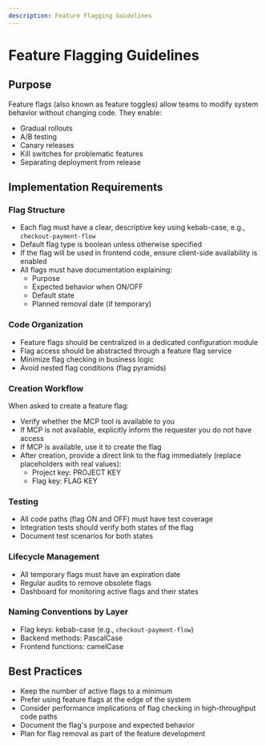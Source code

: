 ```yaml
---
description: Feature Flagging Guidelines
---
```


# Feature Flagging Guidelines

## Purpose

Feature flags (also known as feature toggles) allow teams to modify system behavior without changing code. They enable:

- Gradual rollouts
- A/B testing
- Canary releases
- Kill switches for problematic features
- Separating deployment from release

## Implementation Requirements

### Flag Structure

- Each flag must have a clear, descriptive key using kebab-case, e.g., `checkout-payment-flow`
- Default flag type is boolean unless otherwise specified
- If the flag will be used in frontend code, ensure client-side availability is enabled
- All flags must have documentation explaining:
  - Purpose
  - Expected behavior when ON/OFF
  - Default state
  - Planned removal date (if temporary)

### Code Organization

- Feature flags should be centralized in a dedicated configuration module
- Flag access should be abstracted through a feature flag service
- Minimize flag checking in business logic
- Avoid nested flag conditions (flag pyramids)

### Creation Workflow

When asked to create a feature flag:

- Verify whether the MCP tool is available to you
- If MCP is not available, explicitly inform the requester you do not have access
- If MCP is available, use it to create the flag
- After creation, provide a direct link to the flag immediately (replace placeholders with real values):
  - Project key: PROJECT KEY
  - Flag key: FLAG KEY

### Testing

- All code paths (flag ON and OFF) must have test coverage
- Integration tests should verify both states of the flag
- Document test scenarios for both states

### Lifecycle Management

- All temporary flags must have an expiration date
- Regular audits to remove obsolete flags
- Dashboard for monitoring active flags and their states

### Naming Conventions by Layer

- Flag keys: kebab-case (e.g., `checkout-payment-flow`)
- Backend methods: PascalCase
- Frontend functions: camelCase

## Best Practices

- Keep the number of active flags to a minimum
- Prefer using feature flags at the edge of the system
- Consider performance implications of flag checking in high-throughput code paths
- Document the flag's purpose and expected behavior
- Plan for flag removal as part of the feature development
